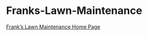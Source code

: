 # Franks-Lawn-Maintenance
[Frank’s Lawn Maintenance Home Page](https://heggy231.github.io/Franks-Lawn-Maintenance/)
